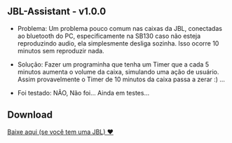 ## JBL-Assistant - v1.0.0

- Problema: Um problema pouco comum nas caixas da JBL, conectadas ao bluetooth do PC, especificamente na SB130 caso não esteja reproduzindo audio, ela simplesmente desliga sozinha. Isso ocorre 10 minutos sem reproduzir nada.
- Solução: Fazer um programinha que tenha um Timer que a cada 5 minutos aumenta o volume da caixa, simulando uma ação de usuário. Assim provavelmente o Timer de 10 minutos da caixa passa a zerar :) ...

- Foi testado: NÃO, Não foi... Ainda em testes...

## Download

[Baixe aqui (se você tem uma JBL) :heart:](https://github.com/mdnb-boss/JBL-Assistant/raw/master/bin/Release/net5.0-windows/publish/JBL_assistant.exe)
